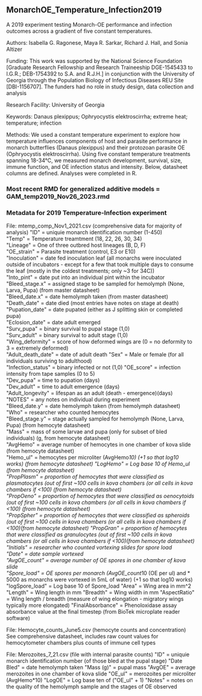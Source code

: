## MonarchOE_Temperature_Infection2019
A 2019 experiment testing Monarch-OE performance and infection outcomes across a gradient of five constant temperatures.

Authors: Isabella G. Ragonese, Maya R. Sarkar, Richard J. Hall, and Sonia Altizer

Funding:
This work was supported by the National Science Foundation [Graduate Research Fellowship and Research Traineeship DGE-1545433 to I.G.R.; DEB-1754392 to S.A. and R.J.H.] in conjunction with the University of Georgia through the Population Biology of Infectious Diseases REU Site [DBI-1156707]. The funders had no role in study design, data collection and analysis

Research Facility: University of Georgia

Keywords: Danaus plexippus; Ophryocystis elektroscirrha; extreme heat; temperature; infection

Methods: We used a constant temperature experiment to explore how temperature influences components of host and parasite performance in monarch butterflies (Danaus plexippus) and their protozoan parasite OE (Ophryocystis elektroscirrha). Using five constant temperature treatments spanning 18-34°C, we measured monarch development, survival, size, immune function, and OE infection status and intensity. Below, datasheet columns are defined. Analyses were completed in R.

### Most recent RMD for generalized additive models = GAM_temp2019_Nov26_2023.rmd

### Metadata for 2019 Temperature-Infection experiment

File: mtemp_comp_Nov1_2021.csv (comprehensive data for majority of analysis)
"ID" = uniquie monarch identification number (1-450)               
"Temp" = Temperature treamtment (18, 22, 26, 30, 34)            
"Lineage" = One of three outbred host lineages (B, D, F)          
"OE_strain" = Parasite treatment (control, E3 or E10)       
"Inoculation" = date fed inoculation leaf (all monarchs were inoculated outside of incubators - except for a few that took         multiple days to consume the leaf (mostly in the coldest treatments; only ~3 for 34C))    
"Into_pint" = date put into an individual pint within the incubator       
"Bleed_stage.x" = assigned stage to be sampled for hemolymph (None, Larva, Pupa) (from master datasheet)  
"Bleed_date.x" = date hemolymph taken (from master datasheet)     
"Death_date" = date died (most entries have notes on stage at death)      
"Pupation_date" = date pupated (either as J splitting skin or completed pupa)  
"Eclosion_date" = date adult emerged   
"Surv_pupa" = binary survival to pupal stage (1,0)       
"Surv_adult" = binary survival to adult stage (1,0)       
"Wing_deformity" = score of how deformed wings are (0 = no deformity to 3 = extremely deformed)  
"Adult_death_date" = date of adult death
"Sex" = Male or female (for all individuals surviving to adulthood)              
"Infection_status" = binary infected or not (1,0) 
"OE_score" = infection intensity from tape samples (0 to 5)       
"Dev_pupa" = time to pupation (days)        
"Dev_adult" = time to adult emergence (days)       
"Adult_longevity" = lifespan as an adult (death - emergence)(days)  
"NOTES" = any notes on individual during experiment           
"Bleed_date.y" = date hemolymph taken (from hemolymph datasheet)     
"Who" = researcher who counted hemocytes             
"Bleed_stage.y" = stage actually sampled for hemolymph (None, Larva, Pupa) (from hemocyte datasheet)    
"Mass" = mass of some larvae and pupa (only for subset of bled individuals) (g, from hemocyte datasheet)            
"AvgHemo" = average number of hemocytes in one chamber of kova slide (from hemocyte datasheet)          
"Hemo_ul" = hemocytes per microliter (AvgHemo*10) (+1 so that log10 works) (from hemocyte datasheet) 
"LogHemo" = Log base 10 of Hemo_ul (from hemocyte datasheet)        
"PropPlasm" = proportion of hemocytes that were classified as plasmatocytes (out of first ~100 cells in kova chambers (or          all cells in kova chambers if <100) (from hemocyte datasheet)      
"PropOeno" = proportion of hemocytes that were classified as oenocytoids (out of first ~100 cells in kova chambers (or all         cells in kova chambers if <100) (from hemocyte datasheet)           
"PropSpher" = proportion of hemocytes that were classified as spheroids (out of first ~100 cells in kova chambers (or all         cells in kova chambers if <100)(from hemocyte datasheet) 
"PropGran" = proportion of hemocytes that were classified as granulocytes (out of first ~100 cells in kova chambers (or all         cells in kova chambers if <100)(from hemocyte datasheet) 
"Initials" = researcher who counted vortexing slides for spore load        
"Date" = date sample vortexed            
"AvgOE_count" =  average number of OE spores in one chamber of kova slide    
"Spore_load" =  OE spores per monarch (AvgOE_count*10 (OE per ul) and * 5000 as monarchs were vortexed in 5mL of water) (+1         so that log10 works)  
"logSpore_load" = Log base 10 of Spore_load
"Area" = Wing area in mm^2
"Length" = Wing length in mm
"Breadth" = Wing width in mm
"AspectRatio" = Wing length / breadth (measure of wing elongation - migratory wings typically more elongated)
"FinalAbsorbance" = Phenoloxidase assay absorbance value at the final timestep (from BioTek microplate reader software)

File: Hemocyte_counts_June5.csv (hemocyte counts and concentration)
See comprehensive datasheet, includes raw count values for hemocytometer chambers plus counts of immune cell types


File: Merozoites_7_21.csv (file with internal parasite counts)
"ID" = uniquie monarch identification number (of those bled at the pupal stage)
"Date Bled" = date hemolymph taken
"Mass (g)" = pupal mass
"AvgOE" = average merozoites in one chamber of kova slide
"OE_ul" = merozoites per microliter (AvgHemo*10)
"LogOE" = Log base ten of ("OE_ul" + 1)
"Notes" = notes on the quality of the hemolymph sample and the stages of OE observed

